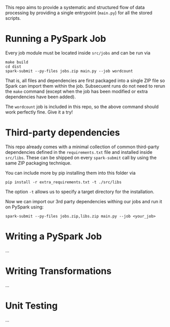This repo aims to provide a systematic and structured flow of data
processing by providing a single entrypoint (``main.py``) for all the stored 
scripts.


# Running a PySpark Job

Every job module must be located inside ``src/jobs`` and can be run via

```
make build
cd dist 
spark-submit --py-files jobs.zip main.py --job wordcount
```

That is, all files and dependencies are first packaged into a single ZIP file
so Spark can import them within the job. Subsecuent runs do not need to rerun 
the ``make`` command (except when the job has been modified or extra 
dependencies have been added).

The ``wordcount`` job is included in this repo, so the above command should work
perfectly fine. Give it a try!


# Third-party dependencies

This repo already comes with a minimal collection of common third-party dependencies 
defined in the ``requirements.txt`` file and installed inside ``src/libs``.
These can be shipped on every ``spark-submit`` call by using the same ZIP packaging technique.

You can include more by pip installing them into this folder via

```
pip install -r extra_requirements.txt -t ./src/libs
```
The option ``-t`` allows us to specify a target directory for the installation.


Now we can import our 3rd party dependencies withing our jobs and run it on 
PySpark using:

```
spark-submit --py-files jobs.zip,libs.zip main.py --job <your_job>
```



# Writing a PySpark Job
...

# Writing Transformations
...

# Unit Testing
...


